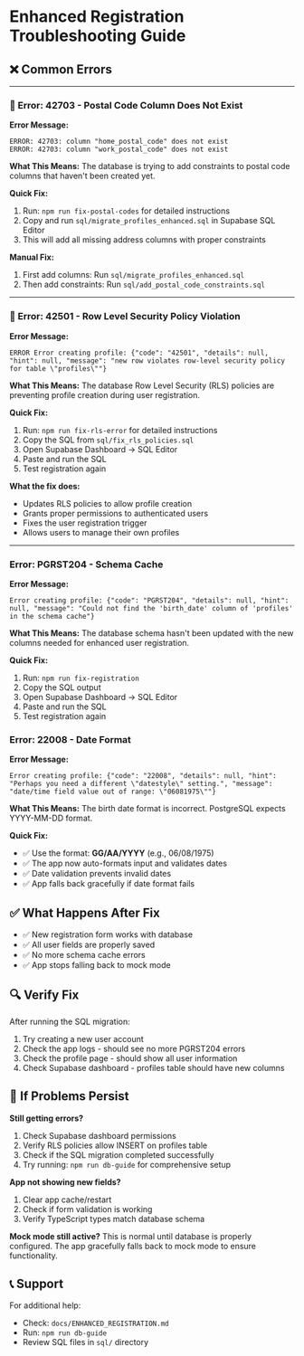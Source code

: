 # Enhanced Registration Troubleshooting Guide

## ❌ Common Errors

---

### 📮 Error: 42703 - Postal Code Column Does Not Exist

**Error Message:**
```
ERROR: 42703: column "home_postal_code" does not exist
ERROR: 42703: column "work_postal_code" does not exist
```

**What This Means:**
The database is trying to add constraints to postal code columns that haven't been created yet.

**Quick Fix:**
1. Run: `npm run fix-postal-codes` for detailed instructions
2. Copy and run `sql/migrate_profiles_enhanced.sql` in Supabase SQL Editor
3. This will add all missing address columns with proper constraints

**Manual Fix:**
1. First add columns: Run `sql/migrate_profiles_enhanced.sql`
2. Then add constraints: Run `sql/add_postal_code_constraints.sql`

---

### 🔐 Error: 42501 - Row Level Security Policy Violation

**Error Message:**
```
ERROR Error creating profile: {"code": "42501", "details": null, "hint": null, "message": "new row violates row-level security policy for table \"profiles\""}
```

**What This Means:**
The database Row Level Security (RLS) policies are preventing profile creation during user registration.

**Quick Fix:**
1. Run: `npm run fix-rls-error` for detailed instructions
2. Copy the SQL from `sql/fix_rls_policies.sql`
3. Open Supabase Dashboard → SQL Editor
4. Paste and run the SQL
5. Test registration again

**What the fix does:**
- Updates RLS policies to allow profile creation
- Grants proper permissions to authenticated users
- Fixes the user registration trigger
- Allows users to manage their own profiles

---

### Error: PGRST204 - Schema Cache

**Error Message:**
```
Error creating profile: {"code": "PGRST204", "details": null, "hint": null, "message": "Could not find the 'birth_date' column of 'profiles' in the schema cache"}
```

**What This Means:**
The database schema hasn't been updated with the new columns needed for enhanced user registration.

**Quick Fix:**
1. Run: `npm run fix-registration`
2. Copy the SQL output
3. Open Supabase Dashboard → SQL Editor
4. Paste and run the SQL
5. Test registration again

### Error: 22008 - Date Format

**Error Message:**
```
Error creating profile: {"code": "22008", "details": null, "hint": "Perhaps you need a different \"datestyle\" setting.", "message": "date/time field value out of range: \"06081975\""}
```

**What This Means:**
The birth date format is incorrect. PostgreSQL expects YYYY-MM-DD format.

**Quick Fix:**
- ✅ Use the format: **GG/AA/YYYY** (e.g., 06/08/1975)
- ✅ The app now auto-formats input and validates dates
- ✅ Date validation prevents invalid dates
- ✅ App falls back gracefully if date format fails

## ✅ What Happens After Fix

- ✅ New registration form works with database
- ✅ All user fields are properly saved
- ✅ No more schema cache errors
- ✅ App stops falling back to mock mode

## 🔍 Verify Fix

After running the SQL migration:

1. Try creating a new user account
2. Check the app logs - should see no more PGRST204 errors
3. Check the profile page - should show all user information
4. Check Supabase dashboard - profiles table should have new columns

## 🚨 If Problems Persist

**Still getting errors?**
1. Check Supabase dashboard permissions
2. Verify RLS policies allow INSERT on profiles table
3. Check if the SQL migration completed successfully
4. Try running: `npm run db-guide` for comprehensive setup

**App not showing new fields?**
1. Clear app cache/restart
2. Check if form validation is working
3. Verify TypeScript types match database schema

**Mock mode still active?**
This is normal until database is properly configured. The app gracefully falls back to mock mode to ensure functionality.

## 📞 Support

For additional help:
- Check: `docs/ENHANCED_REGISTRATION.md`
- Run: `npm run db-guide`
- Review SQL files in `sql/` directory
